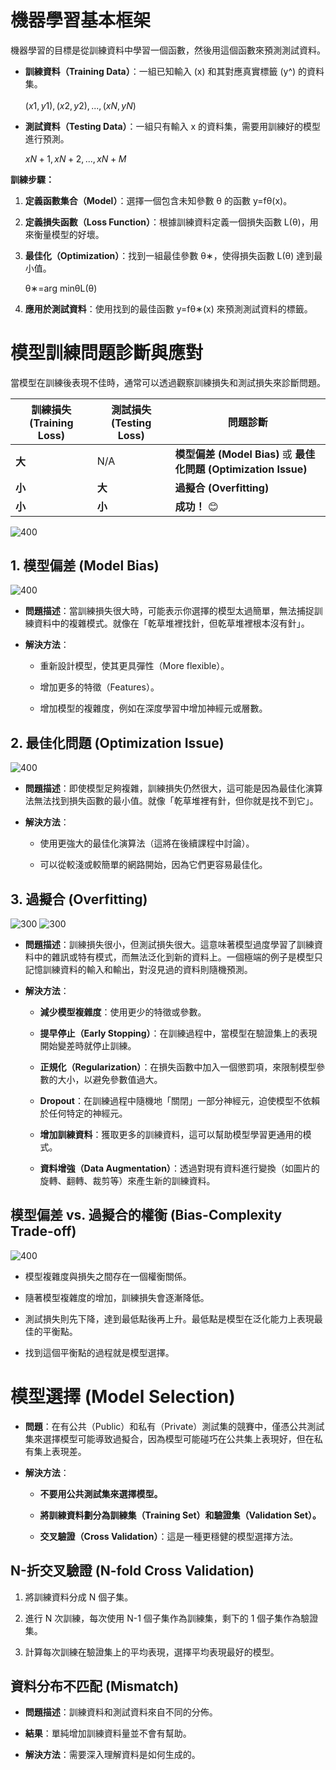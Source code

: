 # 機器學習基本框架

機器學習的目標是從訓練資料中學習一個函數，然後用這個函數來預測測試資料。

- **訓練資料（Training Data）**：一組已知輸入 (x) 和其對應真實標籤 (y^​) 的資料集。
    
    ${(x1,y^​1),(x2,y^​2),...,(xN,y^​N)}$
- **測試資料（Testing Data）**：一組只有輸入 x 的資料集，需要用訓練好的模型進行預測。
    
    ${xN+1,xN+2,...,xN+M}$

**訓練步驟：**

1. **定義函數集合（Model）**：選擇一個包含未知參數 θ 的函數 y=fθ​(x)。
    
2. **定義損失函數（Loss Function）**：根據訓練資料定義一個損失函數 L(θ)，用來衡量模型的好壞。
    
3. **最佳化（Optimization）**：找到一組最佳參數 θ∗，使得損失函數 L(θ) 達到最小值。
    
    θ∗=arg minθ​L(θ)
4. **應用於測試資料**：使用找到的最佳函數 y=fθ∗​(x) 來預測測試資料的標籤。
    

# 模型訓練問題診斷與應對

當模型在訓練後表現不佳時，通常可以透過觀察訓練損失和測試損失來診斷問題。

| **訓練損失 (Training Loss)** | **測試損失 (Testing Loss)** | **問題診斷**                                               |
| ------------------------ | ----------------------- | ------------------------------------------------------ |
| **大**                    | N/A                     | **模型偏差 (Model Bias)** 或 **最佳化問題 (Optimization Issue)** |
| **小**                    | **大**                   | **過擬合 (Overfitting)**                                  |
| **小**                    | **小**                   | **成功！** 😊                                             |
![400](attachments/Pasted%20image%2020250821200040.png)
## 1. 模型偏差 (Model Bias)
![400](attachments/Pasted%20image%2020250821200712.png)
- **問題描述**：當訓練損失很大時，可能表示你選擇的模型太過簡單，無法捕捉訓練資料中的複雜模式。就像在「乾草堆裡找針，但乾草堆裡根本沒有針」。
    
- **解決方法**：
    
    - 重新設計模型，使其更具彈性（More flexible）。
        
    - 增加更多的特徵（Features）。
        
    - 增加模型的複雜度，例如在深度學習中增加神經元或層數。
        

## 2. 最佳化問題 (Optimization Issue)
![400](attachments/Pasted%20image%2020250821200729.png)
- **問題描述**：即使模型足夠複雜，訓練損失仍然很大，這可能是因為最佳化演算法無法找到損失函數的最小值。就像「乾草堆裡有針，但你就是找不到它」。
    
- **解決方法**：
    
    - 使用更強大的最佳化演算法（這將在後續課程中討論）。
        
    - 可以從較淺或較簡單的網路開始，因為它們更容易最佳化。
        

## 3. 過擬合 (Overfitting)
![300](attachments/Pasted%20image%2020250821195719.png) ![300](attachments/Pasted%20image%2020250821195940.png)

- **問題描述**：訓練損失很小，但測試損失很大。這意味著模型過度學習了訓練資料中的雜訊或特有模式，而無法泛化到新的資料上。一個極端的例子是模型只記憶訓練資料的輸入和輸出，對沒見過的資料則隨機預測。
    
- **解決方法**：
    
    - **減少模型複雜度**：使用更少的特徵或參數。
        
    - **提早停止（Early Stopping）**：在訓練過程中，當模型在驗證集上的表現開始變差時就停止訓練。
        
    - **正規化（Regularization）**：在損失函數中加入一個懲罰項，來限制模型參數的大小，以避免參數值過大。
        
    - **Dropout**：在訓練過程中隨機地「關閉」一部分神經元，迫使模型不依賴於任何特定的神經元。
        
    - **增加訓練資料**：獲取更多的訓練資料，這可以幫助模型學習更通用的模式。
        
    - **資料增強（Data Augmentation）**：透過對現有資料進行變換（如圖片的旋轉、翻轉、裁剪等）來產生新的訓練資料。
        

## 模型偏差 vs. 過擬合的權衡 (Bias-Complexity Trade-off)
![400](attachments/Pasted%20image%2020250821200822.png)
- 模型複雜度與損失之間存在一個權衡關係。
    
- 隨著模型複雜度的增加，訓練損失會逐漸降低。
    
- 測試損失則先下降，達到最低點後再上升。最低點是模型在泛化能力上表現最佳的平衡點。
    
- 找到這個平衡點的過程就是模型選擇。
    

# 模型選擇 (Model Selection)

- **問題**：在有公共（Public）和私有（Private）測試集的競賽中，僅憑公共測試集來選擇模型可能導致過擬合，因為模型可能碰巧在公共集上表現好，但在私有集上表現差。
    
- **解決方法**：
    
    - **不要用公共測試集來選擇模型。**
        
    - **將訓練資料劃分為訓練集（Training Set）和驗證集（Validation Set）。**
        
    - **交叉驗證（Cross Validation）**：這是一種更穩健的模型選擇方法。
        

## N-折交叉驗證 (N-fold Cross Validation)

1. 將訓練資料分成 N 個子集。
    
2. 進行 N 次訓練，每次使用 N-1 個子集作為訓練集，剩下的 1 個子集作為驗證集。
    
3. 計算每次訓練在驗證集上的平均表現，選擇平均表現最好的模型。
    

## 資料分布不匹配 (Mismatch)

- **問題描述**：訓練資料和測試資料來自不同的分佈。
    
- **結果**：單純增加訓練資料量並不會有幫助。
    
- **解決方法**：需要深入理解資料是如何生成的。